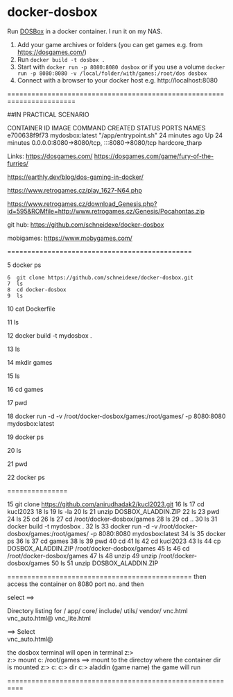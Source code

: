 # docker-dosbox

Run [DOSBox](https://www.dosbox.com/) in a docker container. I run it on my NAS.

1. Add your game archives or folders (you can get games e.g. from https://dosgames.com/)
2. Run `docker build -t dosbox .`
3. Start with `docker run -p 8080:8080 dosbox` or if you use a volume `docker run -p 8080:8080 -v /local/folder/with/games:/root/dos dosbox`
4. Connect with a browser to your docker host e.g. http://localhost:8080



=======================================================================

##IN PRACTICAL SCENARIO


CONTAINER ID   IMAGE             COMMAND                CREATED          STATUS          PORTS                                       NAMES
e700638f9f73   mydosbox:latest   "/app/entrypoint.sh"   24 minutes ago   Up 24 minutes   0.0.0.0:8080->8080/tcp, :::8080->8080/tcp   hardcore_tharp




Links:  https://dosgames.com/
https://dosgames.com/game/fury-of-the-furries/


https://earthly.dev/blog/dos-gaming-in-docker/

https://www.retrogames.cz/play_1627-N64.php

https://www.retrogames.cz/download_Genesis.php?id=595&ROMfile=http://www.retrogames.cz/Genesis/Pocahontas.zip


git hub:    https://github.com/schneidexe/docker-dosbox


mobigames: https://www.mobygames.com/

==============================================






 5  docker ps
 
    6  git clone https://github.com/schneidexe/docker-dosbox.git
    7  ls
    8  cd docker-dosbox
    9  ls
    
   10  cat Dockerfile 
   
   11  ls
   
   12  docker  build -t mydosbox .
   
   13  ls
   
   14  mkdir  games
   
   15  ls
   
   16  cd games
   
   17  pwd
   
   18  docker run -d -v /root/docker-dosbox/games:/root/games/ -p 8080:8080 mydosbox:latest 
   
   19  docker ps 
   
   20  ls
   
   21  pwd
   
   22  docker ps 
   
===============


   15  git clone https://github.com/anirudhadak2/kucl2023.git
   16  ls
   17  cd kucl2023
   18  ls
   19  ls -la
   20  ls
   21  unzip DOSBOX_ALADDIN.ZIP
   22  ls
   23  pwd
   24  ls
   25  cd 
   26  ls
   27  cd /root/docker-dosbox/games
   28  ls
   29  cd ..
   30  ls
   31  docker build -t mydosbox .
   32  ls
   33  docker run -d -v /root/docker-dosbox/games:/root/games/ -p 8080:8080 mydosbox:latest 
   34  ls
   35  docker ps
   36  ls
   37  cd games
   38  ls
   39  pwd
   40  cd 
   41  ls
   42  cd kucl2023
   43  ls
   44  cp DOSBOX_ALADDIN.ZIP /root/docker-dosbox/games
   45  ls
   46  cd /root/docker-dosbox/games
   47  ls
   48  unzip 
   49  unzip /root/docker-dosbox/games
   50  ls
   51  unzip DOSBOX_ALADDIN.ZIP


==============================================
then access the container on  8080 port no.  and then 

select ==> 

Directory listing for /
app/
core/
include/
utils/
vendor/
vnc.html
vnc_auto.html@
vnc_lite.html

==>  Select  
vnc_auto.html@ 

the dosbox  terminal will open 
in terminal 
z:>  
z:> mount  c:  /root/games      ==> mount to the directoy where the container dir is mounted
z:> c:
c:> dir 
c:> aladdin   (game name)  the game will run 

==========================================================



